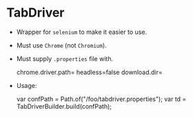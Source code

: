 # TabDriver

* Wrapper for `selenium` to make it easier to use.
* Must use `Chrome` (not `Chromium`).
* Must supply `.properties` file with.


    chrome.driver.path=
    headless=false
    download.dir=

* Usage:


    var confPath = Path.of("/foo/tabdriver.properties");
	var td = TabDriverBuilder.build(confPath);